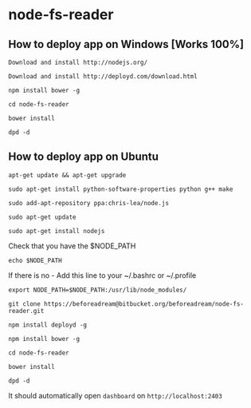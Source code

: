 # node-fs-reader

## How to deploy app on Windows [Works 100%]

```
Download and install http://nodejs.org/
```

```
Download and install http://deployd.com/download.html
```

```
npm install bower -g
```

```
cd node-fs-reader
```
```
bower install
```

```
dpd -d
```

## How to deploy app on Ubuntu

```
apt-get update && apt-get upgrade
```

```
sudo apt-get install python-software-properties python g++ make
```

```
sudo add-apt-repository ppa:chris-lea/node.js
```

```
sudo apt-get update
```

```
sudo apt-get install nodejs
```

Check that you have the $NODE_PATH

```
echo $NODE_PATH
```

If there is no - Add this line to your ~/.bashrc or ~/.profile

```
export NODE_PATH=$NODE_PATH:/usr/lib/node_modules/
```

```
git clone https://beforeadream@bitbucket.org/beforeadream/node-fs-reader.git
```

```
npm install deployd -g
```

```
npm install bower -g
```

```
cd node-fs-reader
```

```
bower install
```

```
dpd -d
```

It should automatically open `dashboard` on `http://localhost:2403`
